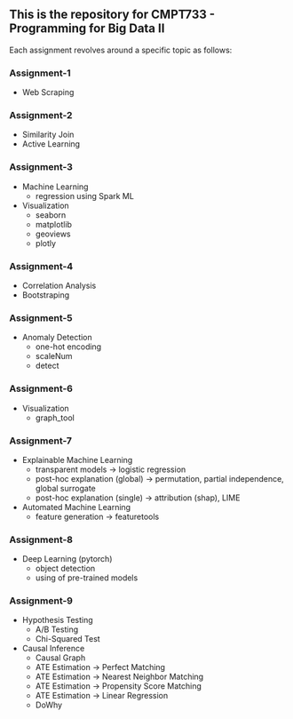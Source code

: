 ## This is the repository for CMPT733 - Programming for Big Data II

Each assignment revolves around a specific topic as follows:

### Assignment-1
- Web Scraping

### Assignment-2
- Similarity Join
- Active Learning

### Assignment-3
- Machine Learning
  - regression using Spark ML
- Visualization
  - seaborn
  - matplotlib
  - geoviews
  - plotly

### Assignment-4
- Correlation Analysis
- Bootstraping

### Assignment-5
- Anomaly Detection
  - one-hot encoding
  - scaleNum
  - detect

### Assignment-6
- Visualization
  - graph_tool

### Assignment-7
- Explainable Machine Learning 
  - transparent models -> logistic regression
  - post-hoc explanation (global) -> permutation, partial independence, global surrogate
  - post-hoc explanation (single) -> attribution (shap), LIME
- Automated Machine Learning 
  - feature generation -> featuretools

### Assignment-8
- Deep Learning (pytorch)
  - object detection
  - using of pre-trained models

### Assignment-9
- Hypothesis Testing
  - A/B Testing
  - Chi-Squared Test
- Causal Inference
  - Causal Graph
  - ATE Estimation -> Perfect Matching
  - ATE Estimation -> Nearest Neighbor Matching
  - ATE Estimation -> Propensity Score Matching
  - ATE Estimation -> Linear Regression
  - DoWhy
